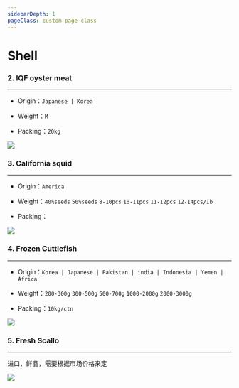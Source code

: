 ```yaml
---
sidebarDepth: 1
pageClass: custom-page-class
---
```


# Shell

### 2. IQF oyster meat
<hr>

- Origin：`Japanese | Korea`</p>
- Weight：`M`</p>
- Packing：`20kg`</p>

<div class="imgb" >
 <img  src="https://yuhuawebsite.oss-cn-hongkong.aliyuncs.com/P-S-2.%E5%8D%95%E5%86%BB%E7%89%A1%E8%9B%8E%E8%82%89--IQF%20oyster%20meat.jpg">
</div>


### 3. California squid
<hr>

- Origin：`America`</p>
- Weight：`40%seeds` `50%seeds` `8-10pcs` `10-11pcs` `11-12pcs` `12-14pcs/Ib`</p>
- Packing：</p>

<div class="imgb" >
 <img  src="https://yuhuawebsite.oss-cn-hongkong.aliyuncs.com/P-S-3.%E5%8A%A0%E5%B7%9E%E7%AC%94%E7%AE%A1--California%20squid%202.jpg">
</div>


### 4. Frozen Cuttlefish
<hr>

- Origin：`Korea | Japanese | Pakistan | india | Indonesia | Yemen | Africa`</p>
- Weight：`200-300g` `300-500g` `500-700g` `1000-2000g` `2000-3000g`</p>
- Packing：`10kg/ctn`</p>

<div class="imgb" >
 <img  src="https://yuhuawebsite.oss-cn-hongkong.aliyuncs.com/P-S-4.%E5%A2%A8%E9%B1%BC--Cuttle%20fish.jpg">
</div>


### 5. Fresh Scallo
<hr>

进口，鲜品，需要根据市场价格来定

<div class="imgb" >
 <img  src="https://yuhuawebsite.oss-cn-hongkong.aliyuncs.com/P-S-%E9%B2%9C%E6%B4%BB%E5%A4%8F%E5%A4%B7%E8%B4%9D.jpg">
</div>

<footBarEn></footBarEn>